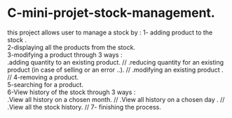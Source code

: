 # C-mini-projet-stock-management.
this project allows user to manage a stock by : 
1- adding product to the stock .      
2-displaying all the products from the stock.   
3-modifying a product through 3 ways :     
            .adding quantity to an existing product.  //
            .reducing quantity for an existing product (in case of selling or an error ..).   //
            .modifying an existing product .  //
4-removing a product.      
5-searching for a product.    
6-View history of the stock through 3 ways :    
             .View all history on a chosen month.  //
             .View all history on a chosen day .   //
             .View all the stock history.     //
7- finishing the process.
